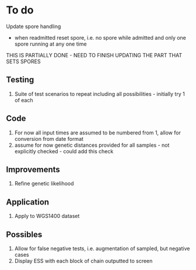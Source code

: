 To do
=====

Update spore handling
 - when readmitted reset spore, i.e. no spore while admitted and only one spore running at any one time

THIS IS PARTIALLY DONE - NEED TO FINISH UPDATING THE PART THAT SETS SPORES

Testing
-------

1. Suite of test scenarios to repeat including all possibilities - initially try 1 of each


Code
----
1. For now all input times are assumed to be numbered from 1, allow for conversion from date format
2. assume for now genetic distances provided for all samples - not explicitly checked - could add this check


Improvements
------------
1. Refine genetic likelihood


Application
-----------
1. Apply to WGS1400 dataset


Possibles
---------
1. Allow for false negative tests, i.e. augmentation of sampled, but negative cases
2. Display ESS with each block of chain outputted to screen
